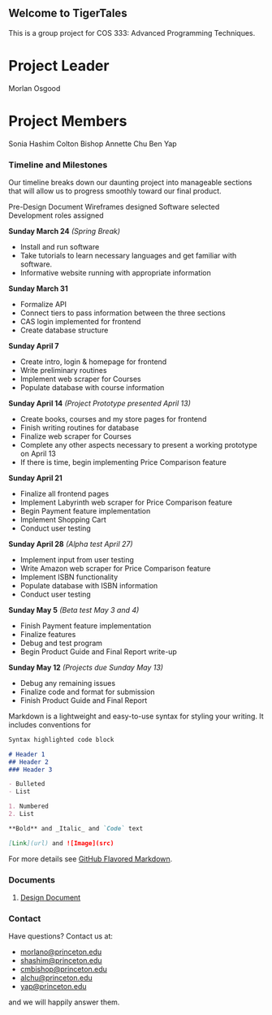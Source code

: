 ## Welcome to TigerTales

This is a group project for COS 333: Advanced Programming Techniques. 

# Project Leader
Morlan Osgood

# Project Members
Sonia Hashim
Colton Bishop
Annette Chu
Ben Yap

### Timeline and Milestones

Our timeline breaks down our daunting project into manageable sections that will allow us to progress smoothly toward our final product.  

Pre-Design Document
Wireframes designed
Software selected
Development roles assigned 

**Sunday March 24** _(Spring Break)_
- Install and run software
- Take tutorials to learn necessary languages and get familiar with software.
- Informative website running with appropriate information

**Sunday March 31**
- Formalize API
- Connect tiers to pass information between the three sections
- CAS login implemented for frontend
- Create database structure

**Sunday April 7**
- Create intro, login & homepage for frontend
- Write preliminary routines
- Implement web scraper for Courses
- Populate database with course information

**Sunday April 14**  _(Project Prototype presented April 13)_
- Create books, courses and my store pages for frontend
- Finish writing routines for database
- Finalize web scraper for Courses
- Complete any other aspects necessary to present a working prototype on April 13
- If there is time, begin implementing Price Comparison feature

**Sunday April 21**
- Finalize all frontend pages
- Implement Labyrinth web scraper for Price Comparison feature
- Begin Payment feature implementation
- Implement Shopping Cart
- Conduct user testing

**Sunday April 28**  _(Alpha test April 27)_
- Implement input from user testing
- Write Amazon web scraper for Price Comparison feature
- Implement ISBN functionality
- Populate database with ISBN information
- Conduct user testing

**Sunday May 5** _(Beta test May 3 and 4)_
- Finish Payment feature implementation
- Finalize features
- Debug and test program
- Begin Product Guide and Final Report write-up

**Sunday May 12** _(Projects due Sunday May 13)_
- Debug any remaining issues
- Finalize code and format for submission
- Finish Product Guide and Final Report


Markdown is a lightweight and easy-to-use syntax for styling your writing. It includes conventions for

```markdown
Syntax highlighted code block

# Header 1
## Header 2
### Header 3

- Bulleted
- List

1. Numbered
2. List

**Bold** and _Italic_ and `Code` text

[Link](url) and ![Image](src)
```

For more details see [GitHub Flavored Markdown](https://guides.github.com/features/mastering-markdown/).

### Documents

1. [Design Document](https://docs.google.com/document/d/1mkFGFPvzxn81FUHPdFVxHu-fqBy6l4tvZvqDCDOchWs/edit?usp=sharing)

### Contact

Have questions? Contact us at:
- morlano@princeton.edu
- shashim@princeton.edu
- cmbishop@princeton.edu
- alchu@princeton.edu
- yap@princeton.edu

and we will happily answer them.
